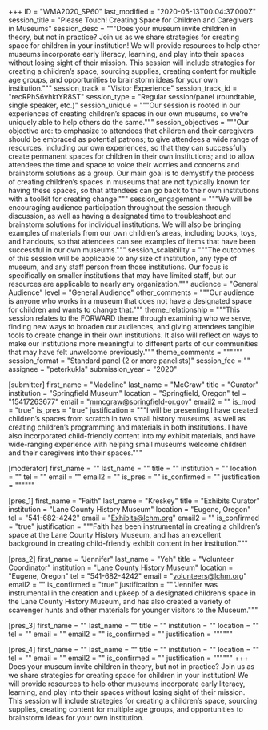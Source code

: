 +++
ID = "WMA2020_SP60"
last_modified = "2020-05-13T00:04:37.000Z"
session_title = "Please Touch! Creating Space for Children and Caregivers in Museums"
session_desc = """Does your museum invite children in theory, but not in practice? Join us as we share strategies for creating space for children in your institution! We will provide resources to help other museums incorporate early literacy, learning, and play into their spaces without losing sight of their mission. This session will include strategies for creating a children’s space, sourcing supplies, creating content for multiple age groups, and opportunities to brainstorm ideas for your own institution."""
session_track = "Visitor Experience"
session_track_id = "recRPhS6vhktYR8ST"
session_type = "Regular session/panel (roundtable, single speaker, etc.)"
session_unique = """Our session is rooted in our experiences of creating children’s spaces in our own museums, so we’re uniquely able to help others do the same."""
session_objectives = """Our objective are: to emphasize to attendees that children and their caregivers should be embraced as potential patrons; to give attendees a wide range of resources, including our own experiences, so that they can successfully create permanent spaces for children in their own institutions; and to allow attendees the time and space to voice their worries and concerns and brainstorm solutions as a group. Our main goal is to demystify the process of creating children’s spaces in museums that are not typically known for having these spaces, so that attendees can go back to their own institutions with a toolkit for creating change."""
session_engagement = """We will be encouraging audience participation throughout the session through discussion, as well as having a designated time to troubleshoot and brainstorm solutions for individual institutions. We will also be bringing examples of materials from our own children’s areas, including books, toys, and handouts, so that attendees can see examples of items that have been successful in our own museums."""
session_scalability = """The outcomes of this session will be applicable to any size of institution, any type of museum, and any staff person from those institutions. Our focus is specifically on smaller institutions that may have limited staff, but our resources are applicable to nearly any organization."""
audience = "General Audience"
level = "General Audience"
other_comments = """Our audience is anyone who works in a museum that does not have a designated space for children and wants to change that."""
theme_relationship = """This session relates to the FORWARD theme through examining who we serve, finding new ways to broaden our audiences, and giving attendees tangible tools to create change in their own institutions. It also will reflect on ways to make our institutions more meaningful to different parts of our communities that may have felt unwelcome previously."""
theme_comments = """"""
session_format = "Standard panel (2 or more panelists)"
session_fee = ""
assignee = "peterkukla"
submission_year = "2020"

[submitter]
first_name = "Madeline"
last_name = "McGraw"
title = "Curator"
institution = "Springfield Museum"
location = "Springfield, Oregon"
tel = "15417263677"
email = "mmcgraw@springfield-or.gov"
email2 = ""
is_mod = "true"
is_pres = "true"
justification = """I will be presenting.I have created children’s spaces from scratch in two small history museums, as well as creating children’s programming and materials in both institutions. I have also incorporated child-friendly content into my exhibit materials, and have wide-ranging experience with helping small museums welcome children and their caregivers into their spaces."""

[moderator]
first_name = ""
last_name = ""
title = ""
institution = ""
location = ""
tel = ""
email = ""
email2 = ""
is_pres = ""
is_confirmed = ""
justification = """"""

[pres_1]
first_name = "Faith"
last_name = "Kreskey"
title = "Exhibits Curator"
institution = "Lane County History Museum"
location = "Eugene, Oregon"
tel = "541-682-4242"
email = "Exhibits@lchm.org"
email2 = ""
is_confirmed = "true"
justification = """Faith has been instrumental in creating a children’s space at the Lane County History Museum, and has an excellent background in creating child-friendly exhibit content in her institution."""

[pres_2]
first_name = "Jennifer"
last_name = "Yeh"
title = "Volunteer Coordinator"
institution = "Lane County History Museum"
location = "Eugene, Oregon"
tel = "541-682-4242"
email = "volunteers@lchm.org"
email2 = ""
is_confirmed = "true"
justification = """Jennifer was instrumental in the creation and upkeep of a designated children’s space in the Lane County History Museum, and has also created a variety of scavenger hunts and other materials for younger visitors to the Museum."""

[pres_3]
first_name = ""
last_name = ""
title = ""
institution = ""
location = ""
tel = ""
email = ""
email2 = ""
is_confirmed = ""
justification = """"""

[pres_4]
first_name = ""
last_name = ""
title = ""
institution = ""
location = ""
tel = ""
email = ""
email2 = ""
is_confirmed = ""
justification = """"""
+++
Does your museum invite children in theory, but not in practice? Join us as we share strategies for creating space for children in your institution! We will provide resources to help other museums incorporate early literacy, learning, and play into their spaces without losing sight of their mission. This session will include strategies for creating a children’s space, sourcing supplies, creating content for multiple age groups, and opportunities to brainstorm ideas for your own institution.
